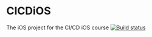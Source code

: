 # CICDiOS
The iOS project for the CI/CD iOS course
[![Build status](https://build.appcenter.ms/v0.1/apps/05440a75-9e1c-4134-a1c0-a7b7a084747a/branches/dev/badge)](https://appcenter.ms)
